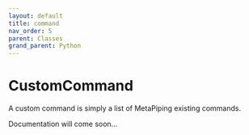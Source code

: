```yaml
---
layout: default
title: command
nav_order: 5
parent: Classes
grand_parent: Python
---
```


# CustomCommand

A custom command is simply a list of MetaPiping existing commands.


Documentation will come soon...